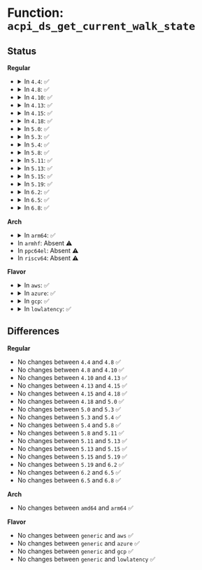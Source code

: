 # Function: <code>acpi_ds_get_current_walk_state</code>

## Status
<b>Regular</b>
<ul>
<li>
<details>
<summary>In <code>4.4</code>: ✅</summary>

```c
struct acpi_walk_state *acpi_ds_get_current_walk_state(struct acpi_thread_state *thread);
```

**Collision:** Unique Global

**Inline:** No

**Transformation:** False

**Instances:**

```
In drivers/acpi/acpica/dswstate.c (ffffffff8148fb18)
Location: drivers/acpi/acpica/dswstate.c:446
Inline: False
Direct callers:
  - drivers/acpi/acpica/psparse.c:acpi_ps_parse_aml
  - drivers/acpi/acpica/psparse.c:acpi_ps_parse_aml
```
**Symbols:**

```
ffffffff8148fb18-ffffffff8148fb2e: acpi_ds_get_current_walk_state (STB_GLOBAL)
```
</details>
</li>
<li>
<details>
<summary>In <code>4.8</code>: ✅</summary>

```c
struct acpi_walk_state *acpi_ds_get_current_walk_state(struct acpi_thread_state *thread);
```

**Collision:** Unique Global

**Inline:** No

**Transformation:** False

**Instances:**

```
In drivers/acpi/acpica/dswstate.c (ffffffff814de91c)
Location: drivers/acpi/acpica/dswstate.c:446
Inline: False
Direct callers:
  - drivers/acpi/acpica/psparse.c:acpi_ps_parse_aml
  - drivers/acpi/acpica/psparse.c:acpi_ps_parse_aml
```
**Symbols:**

```
ffffffff814de91c-ffffffff814de932: acpi_ds_get_current_walk_state (STB_GLOBAL)
```
</details>
</li>
<li>
<details>
<summary>In <code>4.10</code>: ✅</summary>

```c
struct acpi_walk_state *acpi_ds_get_current_walk_state(struct acpi_thread_state *thread);
```

**Collision:** Unique Global

**Inline:** No

**Transformation:** False

**Instances:**

```
In drivers/acpi/acpica/dswstate.c (ffffffff815011e4)
Location: drivers/acpi/acpica/dswstate.c:446
Inline: False
Direct callers:
  - drivers/acpi/acpica/psparse.c:acpi_ps_parse_aml
  - drivers/acpi/acpica/psparse.c:acpi_ps_parse_aml
```
**Symbols:**

```
ffffffff815011e4-ffffffff815011fa: acpi_ds_get_current_walk_state (STB_GLOBAL)
```
</details>
</li>
<li>
<details>
<summary>In <code>4.13</code>: ✅</summary>

```c
struct acpi_walk_state *acpi_ds_get_current_walk_state(struct acpi_thread_state *thread);
```

**Collision:** Unique Global

**Inline:** No

**Transformation:** False

**Instances:**

```
In drivers/acpi/acpica/dswstate.c (ffffffff815116bf)
Location: drivers/acpi/acpica/dswstate.c:446
Inline: False
Direct callers:
  - drivers/acpi/acpica/psparse.c:acpi_ps_parse_aml
  - drivers/acpi/acpica/psparse.c:acpi_ps_parse_aml
```
**Symbols:**

```
ffffffff815116bf-ffffffff815116d5: acpi_ds_get_current_walk_state (STB_GLOBAL)
```
</details>
</li>
<li>
<details>
<summary>In <code>4.15</code>: ✅</summary>

```c
struct acpi_walk_state *acpi_ds_get_current_walk_state(struct acpi_thread_state *thread);
```

**Collision:** Unique Global

**Inline:** No

**Transformation:** False

**Instances:**

```
In drivers/acpi/acpica/dswstate.c (ffffffff81558f4b)
Location: drivers/acpi/acpica/dswstate.c:446
Inline: False
Direct callers:
  - drivers/acpi/acpica/psparse.c:acpi_ps_parse_aml
  - drivers/acpi/acpica/psparse.c:acpi_ps_parse_aml
  - drivers/acpi/acpica/dbdisply.c:acpi_db_display_calling_tree
  - drivers/acpi/acpica/dbdisply.c:acpi_db_display_results
  - drivers/acpi/acpica/dbdisply.c:acpi_db_display_arguments
  - drivers/acpi/acpica/dbdisply.c:acpi_db_display_locals
  - drivers/acpi/acpica/dbdisply.c:acpi_db_display_method_info
  - drivers/acpi/acpica/dbmethod.c:acpi_db_set_method_data
```
**Symbols:**

```
ffffffff81558f4b-ffffffff81558faa: acpi_ds_get_current_walk_state (STB_GLOBAL)
```
</details>
</li>
<li>
<details>
<summary>In <code>4.18</code>: ✅</summary>

```c
struct acpi_walk_state *acpi_ds_get_current_walk_state(struct acpi_thread_state *thread);
```

**Collision:** Unique Global

**Inline:** No

**Transformation:** False

**Instances:**

```
In drivers/acpi/acpica/dswstate.c (ffffffff8158fa66)
Location: drivers/acpi/acpica/dswstate.c:412
Inline: False
Direct callers:
  - drivers/acpi/acpica/psparse.c:acpi_ps_parse_aml
  - drivers/acpi/acpica/psparse.c:acpi_ps_parse_aml
  - drivers/acpi/acpica/dbdisply.c:acpi_db_display_calling_tree
  - drivers/acpi/acpica/dbdisply.c:acpi_db_display_results
  - drivers/acpi/acpica/dbdisply.c:acpi_db_display_arguments
  - drivers/acpi/acpica/dbdisply.c:acpi_db_display_locals
  - drivers/acpi/acpica/dbdisply.c:acpi_db_display_method_info
  - drivers/acpi/acpica/dbmethod.c:acpi_db_set_method_data
```
**Symbols:**

```
ffffffff8158fa66-ffffffff8158fac5: acpi_ds_get_current_walk_state (STB_GLOBAL)
```
</details>
</li>
<li>
<details>
<summary>In <code>5.0</code>: ✅</summary>

```c
struct acpi_walk_state *acpi_ds_get_current_walk_state(struct acpi_thread_state *thread);
```

**Collision:** Unique Global

**Inline:** No

**Transformation:** False

**Instances:**

```
In drivers/acpi/acpica/dswstate.c (ffffffff815a80eb)
Location: drivers/acpi/acpica/dswstate.c:412
Inline: False
Direct callers:
  - drivers/acpi/acpica/psparse.c:acpi_ps_parse_aml
  - drivers/acpi/acpica/psparse.c:acpi_ps_parse_aml
  - drivers/acpi/acpica/dbdisply.c:acpi_db_display_calling_tree
  - drivers/acpi/acpica/dbdisply.c:acpi_db_display_results
  - drivers/acpi/acpica/dbdisply.c:acpi_db_display_arguments
  - drivers/acpi/acpica/dbdisply.c:acpi_db_display_locals
  - drivers/acpi/acpica/dbdisply.c:acpi_db_display_method_info
  - drivers/acpi/acpica/dbmethod.c:acpi_db_set_method_data
```
**Symbols:**

```
ffffffff815a80eb-ffffffff815a814a: acpi_ds_get_current_walk_state (STB_GLOBAL)
```
</details>
</li>
<li>
<details>
<summary>In <code>5.3</code>: ✅</summary>

```c
struct acpi_walk_state *acpi_ds_get_current_walk_state(struct acpi_thread_state *thread);
```

**Collision:** Unique Global

**Inline:** No

**Transformation:** False

**Instances:**

```
In drivers/acpi/acpica/dswstate.c (ffffffff815d9849)
Location: drivers/acpi/acpica/dswstate.c:412
Inline: False
Direct callers:
  - drivers/acpi/acpica/psparse.c:acpi_ps_parse_aml
  - drivers/acpi/acpica/psparse.c:acpi_ps_parse_aml
  - drivers/acpi/acpica/dbdisply.c:acpi_db_display_calling_tree
  - drivers/acpi/acpica/dbdisply.c:acpi_db_display_results
  - drivers/acpi/acpica/dbdisply.c:acpi_db_display_arguments
  - drivers/acpi/acpica/dbdisply.c:acpi_db_display_locals
  - drivers/acpi/acpica/dbdisply.c:acpi_db_display_method_info
  - drivers/acpi/acpica/dbmethod.c:acpi_db_set_method_data
```
**Symbols:**

```
ffffffff815d9849-ffffffff815d98aa: acpi_ds_get_current_walk_state (STB_GLOBAL)
```
</details>
</li>
<li>
<details>
<summary>In <code>5.4</code>: ✅</summary>

```c
struct acpi_walk_state *acpi_ds_get_current_walk_state(struct acpi_thread_state *thread);
```

**Collision:** Unique Global

**Inline:** No

**Transformation:** False

**Instances:**

```
In drivers/acpi/acpica/dswstate.c (ffffffff815fab01)
Location: drivers/acpi/acpica/dswstate.c:412
Inline: False
Direct callers:
  - drivers/acpi/acpica/psparse.c:acpi_ps_parse_aml
  - drivers/acpi/acpica/psparse.c:acpi_ps_parse_aml
  - drivers/acpi/acpica/dbdisply.c:acpi_db_display_calling_tree
  - drivers/acpi/acpica/dbdisply.c:acpi_db_display_results
  - drivers/acpi/acpica/dbdisply.c:acpi_db_display_arguments
  - drivers/acpi/acpica/dbdisply.c:acpi_db_display_locals
  - drivers/acpi/acpica/dbdisply.c:acpi_db_display_method_info
  - drivers/acpi/acpica/dbmethod.c:acpi_db_set_method_data
```
**Symbols:**

```
ffffffff815fab01-ffffffff815fab62: acpi_ds_get_current_walk_state (STB_GLOBAL)
```
</details>
</li>
<li>
<details>
<summary>In <code>5.8</code>: ✅</summary>

```c
struct acpi_walk_state *acpi_ds_get_current_walk_state(struct acpi_thread_state *thread);
```

**Collision:** Unique Global

**Inline:** No

**Transformation:** False

**Instances:**

```
In drivers/acpi/acpica/dswstate.c (ffffffff816a6c23)
Location: drivers/acpi/acpica/dswstate.c:412
Inline: False
Direct callers:
  - drivers/acpi/acpica/psparse.c:acpi_ps_parse_aml
  - drivers/acpi/acpica/psparse.c:acpi_ps_parse_aml
  - drivers/acpi/acpica/dbdisply.c:acpi_db_display_calling_tree
  - drivers/acpi/acpica/dbdisply.c:acpi_db_display_results
  - drivers/acpi/acpica/dbdisply.c:acpi_db_display_arguments
  - drivers/acpi/acpica/dbdisply.c:acpi_db_display_locals
  - drivers/acpi/acpica/dbdisply.c:acpi_db_display_method_info
  - drivers/acpi/acpica/dbmethod.c:acpi_db_set_method_data
```
**Symbols:**

```
ffffffff816a6c23-ffffffff816a6c84: acpi_ds_get_current_walk_state (STB_GLOBAL)
```
</details>
</li>
<li>
<details>
<summary>In <code>5.11</code>: ✅</summary>

```c
struct acpi_walk_state *acpi_ds_get_current_walk_state(struct acpi_thread_state *thread);
```

**Collision:** Unique Global

**Inline:** No

**Transformation:** False

**Instances:**

```
In drivers/acpi/acpica/dswstate.c (ffffffff816c4419)
Location: drivers/acpi/acpica/dswstate.c:412
Inline: False
Direct callers:
  - drivers/acpi/acpica/psparse.c:acpi_ps_parse_aml
  - drivers/acpi/acpica/psparse.c:acpi_ps_parse_aml
  - drivers/acpi/acpica/dbdisply.c:acpi_db_display_calling_tree
  - drivers/acpi/acpica/dbdisply.c:acpi_db_display_results
  - drivers/acpi/acpica/dbdisply.c:acpi_db_display_arguments
  - drivers/acpi/acpica/dbdisply.c:acpi_db_display_locals
  - drivers/acpi/acpica/dbdisply.c:acpi_db_display_method_info
  - drivers/acpi/acpica/dbmethod.c:acpi_db_set_method_data
```
**Symbols:**

```
ffffffff816c4419-ffffffff816c447a: acpi_ds_get_current_walk_state (STB_GLOBAL)
```
</details>
</li>
<li>
<details>
<summary>In <code>5.13</code>: ✅</summary>

```c
struct acpi_walk_state *acpi_ds_get_current_walk_state(struct acpi_thread_state *thread);
```

**Collision:** Unique Global

**Inline:** No

**Transformation:** False

**Instances:**

```
In drivers/acpi/acpica/dswstate.c (ffffffff816a64ac)
Location: drivers/acpi/acpica/dswstate.c:412
Inline: False
Direct callers:
  - drivers/acpi/acpica/psparse.c:acpi_ps_parse_aml
  - drivers/acpi/acpica/psparse.c:acpi_ps_parse_aml
  - drivers/acpi/acpica/dbdisply.c:acpi_db_display_calling_tree
  - drivers/acpi/acpica/dbdisply.c:acpi_db_display_results
  - drivers/acpi/acpica/dbdisply.c:acpi_db_display_arguments
  - drivers/acpi/acpica/dbdisply.c:acpi_db_display_locals
  - drivers/acpi/acpica/dbdisply.c:acpi_db_display_method_info
  - drivers/acpi/acpica/dbmethod.c:acpi_db_set_method_data
```
**Symbols:**

```
ffffffff816a64ac-ffffffff816a650d: acpi_ds_get_current_walk_state (STB_GLOBAL)
```
</details>
</li>
<li>
<details>
<summary>In <code>5.15</code>: ✅</summary>

```c
struct acpi_walk_state *acpi_ds_get_current_walk_state(struct acpi_thread_state *thread);
```

**Collision:** Unique Global

**Inline:** No

**Transformation:** False

**Instances:**

```
In drivers/acpi/acpica/dswstate.c (ffffffff8171cf9f)
Location: drivers/acpi/acpica/dswstate.c:412
Inline: False
Direct callers:
  - drivers/acpi/acpica/psparse.c:acpi_ps_parse_aml
  - drivers/acpi/acpica/psparse.c:acpi_ps_parse_aml
  - drivers/acpi/acpica/dbdisply.c:acpi_db_display_calling_tree
  - drivers/acpi/acpica/dbdisply.c:acpi_db_display_results
  - drivers/acpi/acpica/dbdisply.c:acpi_db_display_arguments
  - drivers/acpi/acpica/dbdisply.c:acpi_db_display_locals
  - drivers/acpi/acpica/dbdisply.c:acpi_db_display_method_info
  - drivers/acpi/acpica/dbmethod.c:acpi_db_set_method_data
```
**Symbols:**

```
ffffffff8171cf9f-ffffffff8171d000: acpi_ds_get_current_walk_state (STB_GLOBAL)
```
</details>
</li>
<li>
<details>
<summary>In <code>5.19</code>: ✅</summary>

```c
struct acpi_walk_state *acpi_ds_get_current_walk_state(struct acpi_thread_state *thread);
```

**Collision:** Unique Global

**Inline:** No

**Transformation:** False

**Instances:**

```
In drivers/acpi/acpica/dswstate.c (ffffffff8184cf7c)
Location: drivers/acpi/acpica/dswstate.c:412
Inline: False
Direct callers:
  - drivers/acpi/acpica/psparse.c:acpi_ps_parse_aml
  - drivers/acpi/acpica/psparse.c:acpi_ps_parse_aml
  - drivers/acpi/acpica/psparse.c:acpi_ps_parse_aml
  - drivers/acpi/acpica/dbdisply.c:acpi_db_display_calling_tree
  - drivers/acpi/acpica/dbdisply.c:acpi_db_display_results
  - drivers/acpi/acpica/dbdisply.c:acpi_db_display_arguments
  - drivers/acpi/acpica/dbdisply.c:acpi_db_display_locals
  - drivers/acpi/acpica/dbdisply.c:acpi_db_display_method_info
  - drivers/acpi/acpica/dbmethod.c:acpi_db_set_method_data
```
**Symbols:**

```
ffffffff8184cf7c-ffffffff8184cfed: acpi_ds_get_current_walk_state (STB_GLOBAL)
```
</details>
</li>
<li>
<details>
<summary>In <code>6.2</code>: ✅</summary>

```c
struct acpi_walk_state *acpi_ds_get_current_walk_state(struct acpi_thread_state *thread);
```

**Collision:** Unique Global

**Inline:** No

**Transformation:** False

**Instances:**

```
In drivers/acpi/acpica/dswstate.c (ffffffff81985eb0)
Location: drivers/acpi/acpica/dswstate.c:412
Inline: False
Direct callers:
  - drivers/acpi/acpica/psparse.c:acpi_ps_parse_aml
  - drivers/acpi/acpica/psparse.c:acpi_ps_parse_aml
  - drivers/acpi/acpica/psparse.c:acpi_ps_parse_aml
  - drivers/acpi/acpica/dbdisply.c:acpi_db_display_calling_tree
  - drivers/acpi/acpica/dbdisply.c:acpi_db_display_results
  - drivers/acpi/acpica/dbdisply.c:acpi_db_display_arguments
  - drivers/acpi/acpica/dbdisply.c:acpi_db_display_locals
  - drivers/acpi/acpica/dbdisply.c:acpi_db_display_method_info
  - drivers/acpi/acpica/dbmethod.c:acpi_db_set_method_data
```
**Symbols:**

```
ffffffff81985eb0-ffffffff81985f53: acpi_ds_get_current_walk_state (STB_GLOBAL)
```
</details>
</li>
<li>
<details>
<summary>In <code>6.5</code>: ✅</summary>

```c
struct acpi_walk_state *acpi_ds_get_current_walk_state(struct acpi_thread_state *thread);
```

**Collision:** Unique Global

**Inline:** No

**Transformation:** False

**Instances:**

```
In drivers/acpi/acpica/dswstate.c (ffffffff819cc8e0)
Location: drivers/acpi/acpica/dswstate.c:412
Inline: False
Direct callers:
  - drivers/acpi/acpica/psparse.c:acpi_ps_parse_aml
  - drivers/acpi/acpica/psparse.c:acpi_ps_parse_aml
  - drivers/acpi/acpica/psparse.c:acpi_ps_parse_aml
  - drivers/acpi/acpica/dbdisply.c:acpi_db_display_calling_tree
  - drivers/acpi/acpica/dbdisply.c:acpi_db_display_results
  - drivers/acpi/acpica/dbdisply.c:acpi_db_display_arguments
  - drivers/acpi/acpica/dbdisply.c:acpi_db_display_locals
  - drivers/acpi/acpica/dbdisply.c:acpi_db_display_method_info
  - drivers/acpi/acpica/dbmethod.c:acpi_db_set_method_data
```
**Symbols:**

```
ffffffff819cc8e0-ffffffff819cc983: acpi_ds_get_current_walk_state (STB_GLOBAL)
```
</details>
</li>
<li>
<details>
<summary>In <code>6.8</code>: ✅</summary>

```c
struct acpi_walk_state *acpi_ds_get_current_walk_state(struct acpi_thread_state *thread);
```

**Collision:** Unique Global

**Inline:** No

**Transformation:** False

**Instances:**

```
In drivers/acpi/acpica/dswstate.c (ffffffff81a173b0)
Location: drivers/acpi/acpica/dswstate.c:412
Inline: False
Direct callers:
  - drivers/acpi/acpica/psparse.c:acpi_ps_parse_aml
  - drivers/acpi/acpica/psparse.c:acpi_ps_parse_aml
  - drivers/acpi/acpica/psparse.c:acpi_ps_parse_aml
  - drivers/acpi/acpica/dbdisply.c:acpi_db_display_calling_tree
  - drivers/acpi/acpica/dbdisply.c:acpi_db_display_results
  - drivers/acpi/acpica/dbdisply.c:acpi_db_display_arguments
  - drivers/acpi/acpica/dbdisply.c:acpi_db_display_locals
  - drivers/acpi/acpica/dbdisply.c:acpi_db_display_method_info
  - drivers/acpi/acpica/dbmethod.c:acpi_db_set_method_data
```
**Symbols:**

```
ffffffff81a173b0-ffffffff81a17453: acpi_ds_get_current_walk_state (STB_GLOBAL)
```
</details>
</li>
</ul>
<b>Arch</b>
<ul>
<li>
<details>
<summary>In <code>arm64</code>: ✅</summary>

```c
struct acpi_walk_state *acpi_ds_get_current_walk_state(struct acpi_thread_state *thread);
```

**Collision:** Unique Global

**Inline:** No

**Transformation:** False

**Instances:**

```
In drivers/acpi/acpica/dswstate.c (ffff800010781948)
Location: drivers/acpi/acpica/dswstate.c:412
Inline: False
Direct callers:
  - drivers/acpi/acpica/psparse.c:acpi_ps_parse_aml
  - drivers/acpi/acpica/psparse.c:acpi_ps_parse_aml
```
**Symbols:**

```
ffff800010781948-ffff800010781978: acpi_ds_get_current_walk_state (STB_GLOBAL)
```
</details>
</li>
<li>
In <code>armhf</code>: Absent ⚠️
</li>
<li>
In <code>ppc64el</code>: Absent ⚠️
</li>
<li>
In <code>riscv64</code>: Absent ⚠️
</li>
</ul>
<b>Flavor</b>
<ul>
<li>
<details>
<summary>In <code>aws</code>: ✅</summary>

```c
struct acpi_walk_state *acpi_ds_get_current_walk_state(struct acpi_thread_state *thread);
```

**Collision:** Unique Global

**Inline:** No

**Transformation:** False

**Instances:**

```
In drivers/acpi/acpica/dswstate.c (ffffffff815e51f9)
Location: drivers/acpi/acpica/dswstate.c:412
Inline: False
Direct callers:
  - drivers/acpi/acpica/psparse.c:acpi_ps_parse_aml
  - drivers/acpi/acpica/psparse.c:acpi_ps_parse_aml
```
**Symbols:**

```
ffffffff815e51f9-ffffffff815e5210: acpi_ds_get_current_walk_state (STB_GLOBAL)
```
</details>
</li>
<li>
<details>
<summary>In <code>azure</code>: ✅</summary>

```c
struct acpi_walk_state *acpi_ds_get_current_walk_state(struct acpi_thread_state *thread);
```

**Collision:** Unique Global

**Inline:** No

**Transformation:** False

**Instances:**

```
In drivers/acpi/acpica/dswstate.c (ffffffff815d0865)
Location: drivers/acpi/acpica/dswstate.c:412
Inline: False
Direct callers:
  - drivers/acpi/acpica/psparse.c:acpi_ps_parse_aml
  - drivers/acpi/acpica/psparse.c:acpi_ps_parse_aml
```
**Symbols:**

```
ffffffff815d0865-ffffffff815d087c: acpi_ds_get_current_walk_state (STB_GLOBAL)
```
</details>
</li>
<li>
<details>
<summary>In <code>gcp</code>: ✅</summary>

```c
struct acpi_walk_state *acpi_ds_get_current_walk_state(struct acpi_thread_state *thread);
```

**Collision:** Unique Global

**Inline:** No

**Transformation:** False

**Instances:**

```
In drivers/acpi/acpica/dswstate.c (ffffffff815eede1)
Location: drivers/acpi/acpica/dswstate.c:412
Inline: False
Direct callers:
  - drivers/acpi/acpica/psparse.c:acpi_ps_parse_aml
  - drivers/acpi/acpica/psparse.c:acpi_ps_parse_aml
  - drivers/acpi/acpica/dbdisply.c:acpi_db_display_calling_tree
  - drivers/acpi/acpica/dbdisply.c:acpi_db_display_results
  - drivers/acpi/acpica/dbdisply.c:acpi_db_display_arguments
  - drivers/acpi/acpica/dbdisply.c:acpi_db_display_locals
  - drivers/acpi/acpica/dbdisply.c:acpi_db_display_method_info
  - drivers/acpi/acpica/dbmethod.c:acpi_db_set_method_data
```
**Symbols:**

```
ffffffff815eede1-ffffffff815eee42: acpi_ds_get_current_walk_state (STB_GLOBAL)
```
</details>
</li>
<li>
<details>
<summary>In <code>lowlatency</code>: ✅</summary>

```c
struct acpi_walk_state *acpi_ds_get_current_walk_state(struct acpi_thread_state *thread);
```

**Collision:** Unique Global

**Inline:** No

**Transformation:** False

**Instances:**

```
In drivers/acpi/acpica/dswstate.c (ffffffff81608c91)
Location: drivers/acpi/acpica/dswstate.c:412
Inline: False
Direct callers:
  - drivers/acpi/acpica/psparse.c:acpi_ps_parse_aml
  - drivers/acpi/acpica/psparse.c:acpi_ps_parse_aml
  - drivers/acpi/acpica/dbdisply.c:acpi_db_display_calling_tree
  - drivers/acpi/acpica/dbdisply.c:acpi_db_display_results
  - drivers/acpi/acpica/dbdisply.c:acpi_db_display_arguments
  - drivers/acpi/acpica/dbdisply.c:acpi_db_display_locals
  - drivers/acpi/acpica/dbdisply.c:acpi_db_display_method_info
  - drivers/acpi/acpica/dbmethod.c:acpi_db_set_method_data
```
**Symbols:**

```
ffffffff81608c91-ffffffff81608cf2: acpi_ds_get_current_walk_state (STB_GLOBAL)
```
</details>
</li>
</ul>

## Differences
<b>Regular</b>
<ul>
<li>
No changes between <code>4.4</code> and <code>4.8</code> ✅
</li>
<li>
No changes between <code>4.8</code> and <code>4.10</code> ✅
</li>
<li>
No changes between <code>4.10</code> and <code>4.13</code> ✅
</li>
<li>
No changes between <code>4.13</code> and <code>4.15</code> ✅
</li>
<li>
No changes between <code>4.15</code> and <code>4.18</code> ✅
</li>
<li>
No changes between <code>4.18</code> and <code>5.0</code> ✅
</li>
<li>
No changes between <code>5.0</code> and <code>5.3</code> ✅
</li>
<li>
No changes between <code>5.3</code> and <code>5.4</code> ✅
</li>
<li>
No changes between <code>5.4</code> and <code>5.8</code> ✅
</li>
<li>
No changes between <code>5.8</code> and <code>5.11</code> ✅
</li>
<li>
No changes between <code>5.11</code> and <code>5.13</code> ✅
</li>
<li>
No changes between <code>5.13</code> and <code>5.15</code> ✅
</li>
<li>
No changes between <code>5.15</code> and <code>5.19</code> ✅
</li>
<li>
No changes between <code>5.19</code> and <code>6.2</code> ✅
</li>
<li>
No changes between <code>6.2</code> and <code>6.5</code> ✅
</li>
<li>
No changes between <code>6.5</code> and <code>6.8</code> ✅
</li>
</ul>
<b>Arch</b>
<ul>
<li>
No changes between <code>amd64</code> and <code>arm64</code> ✅
</li>
</ul>
<b>Flavor</b>
<ul>
<li>
No changes between <code>generic</code> and <code>aws</code> ✅
</li>
<li>
No changes between <code>generic</code> and <code>azure</code> ✅
</li>
<li>
No changes between <code>generic</code> and <code>gcp</code> ✅
</li>
<li>
No changes between <code>generic</code> and <code>lowlatency</code> ✅
</li>
</ul>
